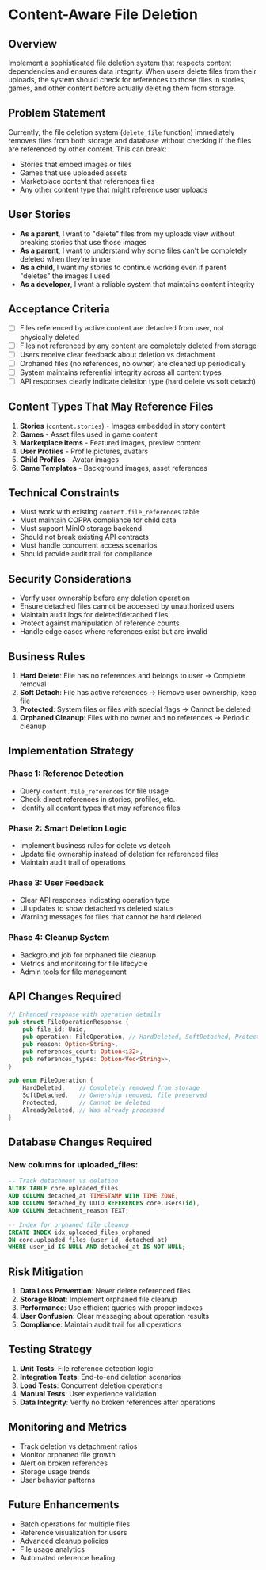 # Content-Aware File Deletion

## Overview
Implement a sophisticated file deletion system that respects content dependencies and ensures data integrity. When users delete files from their uploads, the system should check for references to those files in stories, games, and other content before actually deleting them from storage.

## Problem Statement
Currently, the file deletion system (`delete_file` function) immediately removes files from both storage and database without checking if the files are referenced by other content. This can break:
- Stories that embed images or files
- Games that use uploaded assets
- Marketplace content that references files
- Any other content type that might reference user uploads

## User Stories
- **As a parent**, I want to "delete" files from my uploads view without breaking stories that use those images
- **As a parent**, I want to understand why some files can't be completely deleted when they're in use
- **As a child**, I want my stories to continue working even if parent "deletes" the images I used
- **As a developer**, I want a reliable system that maintains content integrity

## Acceptance Criteria
- [ ] Files referenced by active content are detached from user, not physically deleted
- [ ] Files not referenced by any content are completely deleted from storage
- [ ] Users receive clear feedback about deletion vs detachment
- [ ] Orphaned files (no references, no owner) are cleaned up periodically
- [ ] System maintains referential integrity across all content types
- [ ] API responses clearly indicate deletion type (hard delete vs soft detach)

## Content Types That May Reference Files
1. **Stories** (`content.stories`) - Images embedded in story content
2. **Games** - Asset files used in game content
3. **Marketplace Items** - Featured images, preview content
4. **User Profiles** - Profile pictures, avatars
5. **Child Profiles** - Avatar images
6. **Game Templates** - Background images, asset references

## Technical Constraints
- Must work with existing `content.file_references` table
- Must maintain COPPA compliance for child data
- Must support MinIO storage backend
- Should not break existing API contracts
- Must handle concurrent access scenarios
- Should provide audit trail for compliance

## Security Considerations
- Verify user ownership before any deletion operation
- Ensure detached files cannot be accessed by unauthorized users
- Maintain audit logs for deleted/detached files
- Protect against manipulation of reference counts
- Handle edge cases where references exist but are invalid

## Business Rules
1. **Hard Delete**: File has no references and belongs to user → Complete removal
2. **Soft Detach**: File has active references → Remove user ownership, keep file
3. **Protected**: System files or files with special flags → Cannot be deleted
4. **Orphaned Cleanup**: Files with no owner and no references → Periodic cleanup

## Implementation Strategy
### Phase 1: Reference Detection
- Query `content.file_references` for file usage
- Check direct references in stories, profiles, etc.
- Identify all content types that may reference files

### Phase 2: Smart Deletion Logic
- Implement business rules for delete vs detach
- Update file ownership instead of deletion for referenced files
- Maintain audit trail of operations

### Phase 3: User Feedback
- Clear API responses indicating operation type
- UI updates to show detached vs deleted status
- Warning messages for files that cannot be hard deleted

### Phase 4: Cleanup System
- Background job for orphaned file cleanup
- Metrics and monitoring for file lifecycle
- Admin tools for file management

## API Changes Required
```rust
// Enhanced response with operation details
pub struct FileOperationResponse {
    pub file_id: Uuid,
    pub operation: FileOperation, // HardDeleted, SoftDetached, Protected
    pub reason: Option<String>,
    pub references_count: Option<i32>,
    pub references_types: Option<Vec<String>>,
}

pub enum FileOperation {
    HardDeleted,    // Completely removed from storage
    SoftDetached,   // Ownership removed, file preserved
    Protected,      // Cannot be deleted
    AlreadyDeleted, // Was already processed
}
```

## Database Changes Required
### New columns for uploaded_files:
```sql
-- Track detachment vs deletion
ALTER TABLE core.uploaded_files 
ADD COLUMN detached_at TIMESTAMP WITH TIME ZONE,
ADD COLUMN detached_by UUID REFERENCES core.users(id),
ADD COLUMN detachment_reason TEXT;

-- Index for orphaned file cleanup
CREATE INDEX idx_uploaded_files_orphaned 
ON core.uploaded_files (user_id, detached_at) 
WHERE user_id IS NULL AND detached_at IS NOT NULL;
```

## Risk Mitigation
1. **Data Loss Prevention**: Never delete referenced files
2. **Storage Bloat**: Implement orphaned file cleanup
3. **Performance**: Use efficient queries with proper indexes
4. **User Confusion**: Clear messaging about operation results
5. **Compliance**: Maintain audit trail for all operations

## Testing Strategy
1. **Unit Tests**: File reference detection logic
2. **Integration Tests**: End-to-end deletion scenarios
3. **Load Tests**: Concurrent deletion operations
4. **Manual Tests**: User experience validation
5. **Data Integrity**: Verify no broken references after operations

## Monitoring and Metrics
- Track deletion vs detachment ratios
- Monitor orphaned file growth
- Alert on broken references
- Storage usage trends
- User behavior patterns

## Future Enhancements
- Batch operations for multiple files
- Reference visualization for users
- Advanced cleanup policies
- File usage analytics
- Automated reference healing